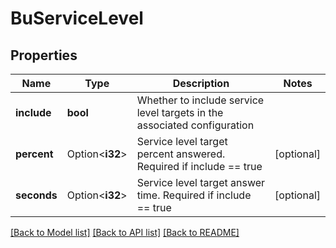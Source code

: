 # BuServiceLevel

## Properties

Name | Type | Description | Notes
------------ | ------------- | ------------- | -------------
**include** | **bool** | Whether to include service level targets in the associated configuration | 
**percent** | Option<**i32**> | Service level target percent answered. Required if include == true | [optional]
**seconds** | Option<**i32**> | Service level target answer time. Required if include == true | [optional]

[[Back to Model list]](../README.md#documentation-for-models) [[Back to API list]](../README.md#documentation-for-api-endpoints) [[Back to README]](../README.md)


